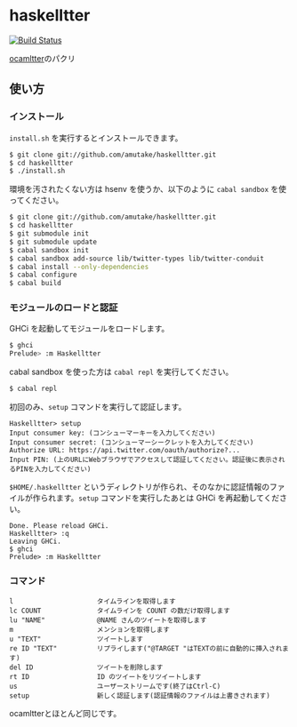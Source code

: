 haskelltter
===========

[![Build Status](https://drone.io/github.com/amutake/haskelltter/status.png)](https://drone.io/github.com/amutake/haskelltter/latest)

[ocamltter](https://github.com/yoshihiro503/ocamltter)のパクリ

使い方
------

### インストール

`install.sh` を実行するとインストールできます。

```sh
$ git clone git://github.com/amutake/haskelltter.git
$ cd haskelltter
$ ./install.sh
```

環境を汚されたくない方は hsenv を使うか、以下のように `cabal sandbox` を使ってください。

```sh
$ git clone git://github.com/amutake/haskelltter.git
$ cd haskelltter
$ git submodule init
$ git submodule update
$ cabal sandbox init
$ cabal sandbox add-source lib/twitter-types lib/twitter-conduit
$ cabal install --only-dependencies
$ cabal configure
$ cabal build
```

### モジュールのロードと認証

GHCi を起動してモジュールをロードします。

```sh
$ ghci
Prelude> :m Haskelltter
```

cabal sandbox を使った方は `cabal repl` を実行してください。

```sh
$ cabal repl
```

初回のみ、`setup` コマンドを実行して認証します。

```
Haskelltter> setup
Input consumer key: (コンシューマーキーを入力してください)
Input consumer secret: (コンシューマーシークレットを入力してください)
Authorize URL: https://api.twitter.com/oauth/authorize?...
Input PIN: (上のURLにWebブラウザでアクセスして認証してください。認証後に表示されるPINを入力してください)
```

`$HOME/.haskelltter` というディレクトリが作られ、そのなかに認証情報のファイルが作られます。`setup` コマンドを実行したあとは GHCi を再起動してください。

```
Done. Please reload GHCi.
Haskelltter> :q
Leaving GHCi.
$ ghci
Prelude> :m Haskelltter
```

### コマンド

```
l                     タイムラインを取得します
lc COUNT              タイムラインを COUNT の数だけ取得します
lu "NAME"             @NAME さんのツイートを取得します
m                     メンションを取得します
u "TEXT"              ツイートします
re ID "TEXT"          リプライします("@TARGET "はTEXTの前に自動的に挿入されます)
del ID                ツイートを削除します
rt ID                 ID のツイートをリツイートします
us                    ユーザーストリームです(終了はCtrl-C)
setup                 新しく認証します(認証情報のファイルは上書きされます)
```

ocamltterとほとんど同じです。
